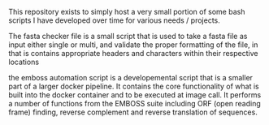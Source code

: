 This repository exists to simply host a very small portion of some bash scripts I have developed over time for various needs / projects. 

The fasta checker file is a small script that is used to take a fasta file as input either single or multi, and validate the proper formatting of the file, in that is contains appropriate headers and characters within their respective locations

the emboss automation script is a developemental script that is a smaller part of a larger docker pipeline. It contains the core functionality of what is built into the docker container and to be executed at image call. It performs a number
of functions from the EMBOSS suite including ORF (open reading frame) finding, reverse complement and reverse translation of sequences.
